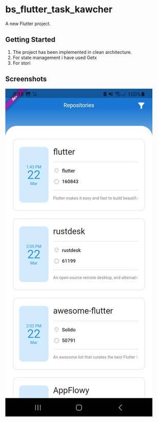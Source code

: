 # bs_flutter_task_kawcher

A new Flutter project.

## Getting Started

1. The project has been implemented in clean architecture.
2. For state management i have used Getx
3. For stori

## Screenshots

![Alt text](assets/1.png)

